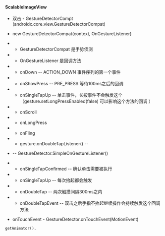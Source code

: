 #### ScalableImageView

* 双击 - GestureDetectorCompt (androidx.core.view.GestureDetectorCompat)
* new GestureDetectorCompat(context, OnGestureListener)
*  - GestureDetectorCompat 是手势侦测
*  - OnGestureListener 是回调方法
*  - onDown -- ACTION_DOWN 事件序列的第一个事件
*  - onShowPress -- PRE_PRESS 等待100ms之后的回调
*  - onSingleTapUp -- 单击事件，长按事件不会触发这个 （gesture.setLongPressEnabled(false) 可以影响这个方法的回调 ）
*   - onScroll
*   - onLongPress
*   - onFling


*   - gesture.onDoubleTapListener() -- 
*   -- GestureDetector.SimpleOnGestureListener()
*   - onSingleTapConfirmed -- 确认单击需要被执行
*   - onSingleTapUp -- 每次抬起都会触发
*   - onDoubleTap -- 两次触摸间隔300ms之内
*   - onDoubleTapEvent -- 双击之后手指不抬起继续操作会持续触发这个回调方法

* onTouchEvent - GestureDetector.onTouchEvent(MotionEvent)


```
getAnimator().
```